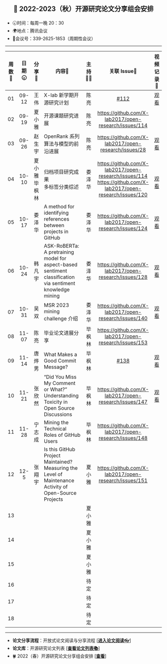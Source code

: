 ## <p align="center">🍁 2022-2023（秋）开源研究论文分享组会安排</p>

- 🕣时间：每周一晚 20：30
- 🌍地点：腾讯会议
- 📠会议号：339-2625-1853（周期性会议）


****


| 周数📆| 日期🕣| 分享🙋 | 内容📒                                                       | 主持💂‍♂️ |   关联 Issue📌   | 视频记录🎥 |
| :---: | :---: | :----: | ------------------------------------------------------------ | :----: | :---------------: | :--------: |
|  01   | 09-12 |  王 伟  | X-lab 新学期开源研究计划                | 陈亮 |   [#112](https://github.com/X-lab2017/open-research/issues/112) |[观看](https://www.bilibili.com/video/BV1yP4y1Z7qF?spm_id_from=333.999.0.0&vd_source=6afe4b8be94a864bf36064ef28580424)|
|  02   | 09-19 | 夏小雅  | 开源课题研究进展             | 陈亮 | https://github.com/X-lab2017/open-research/issues/114  |  |
|  03   | 09-26 | 赵生宇  | OpenRank 系列算法与模型的前沿进展        | 陈亮 | https://github.com/X-lab2017/open-research/issues/28 | [观看](https://www.bilibili.com/video/BV1ge4y1H7QW/) |
|  04   | 10-10 | 夏小雅<br />毕枫林 |  归档项目研究成果<br />多标签分类综述  | 娄泽华 |https://github.com/X-lab2017/open-research/issues/114  <br />https://github.com/X-lab2017/open-research/issues/120 |  <br />[观看](https://www.bilibili.com/video/BV1QP41177LV/)|
|  05   | 10-17 | 娄泽华 |  A method for identifying references between projects in GitHub  | 娄泽华 | https://github.com/X-lab2017/open-research/issues/124 | [观看](https://www.bilibili.com/video/BV1Jg411a7ie/) |
|  06   | 10-24 | 韩凡宇 |  ASK-RoBERTa: A pretraining model for aspect-based sentiment classification via sentiment knowledge mining  | 娄泽华 | https://github.com/X-lab2017/open-research/issues/128 | [观看](https://www.bilibili.com/video/BV1SG411L77U/) |
|  07   | 10-31 | 吴双 | MSR 2023 mining challenge 介绍 | 娄泽华 | https://github.com/X-lab2017/open-research/issues/140 | [观看](https://www.bilibili.com/video/BV1Pe4y1t7fZ/) |
|  08   | 11-07 | 陈亮 | 毕业论文进展分享 | 毕枫林 | https://github.com/X-lab2017/open-research/issues/153 |   |
|  09   | 11-14 | 唐烨男 |  What Makes a Good Commit Message?  | 毕枫林 |  [#138](https://github.com/X-lab2017/open-research/issues/138) | [观看](https://www.bilibili.com/video/BV1Xv4y1m7G6/) |
|  10   | 11-21 | 张欣然 | “Did You Miss My Comment or What?” Understanding Toxicity in Open Source Discussions | 毕枫林 | https://github.com/X-lab2017/open-research/issues/147 | [观看](https://www.bilibili.com/video/BV1gD4y1x7GT/) |
|  11   | 11-28 | 宁志成 | Mining the Technical Roles of GitHub Users | 毕枫林 | https://github.com/X-lab2017/open-research/issues/148 |   |
|  12   | 12-5 | 张翔宇 | Is this GitHub Project Maintained? Measuring the Level of Maintenance Activity of Open-Source Projects | 夏小雅 | https://github.com/X-lab2017/open-research/issues/151 |   |
|  13   |  |  |    | 夏小雅 |  |   |
|  14   |  |  |    | 夏小雅 |  |   |
|  15   |  |  |    | 夏小雅 |  |   |
|  16   |  |  |    | 待定 |  |   |
|  17   |  |  |    | 待定 |  |   |
|  18   |  |  |    | 待定 |  |   |



****

* **论文分享流程**：开放式论文阅读与分享流程 [[**进入论文阅读👓**](https://github.com/X-lab2017/open-research/tree/main/OpenReading "论文阅读")]
* **论文库**：开源研究论文列表 [[**查看论文列表📚**](https://github.com/X-lab2017/open-research/blob/main/openlist.md "论文列表")]
* 🍀 2022（春）开源研究论文分享组会安排 [[**查看**](https://github.com/X-lab2017/open-research/blob/main/agenda/2021-2022%20Spring%20Term.md)]





